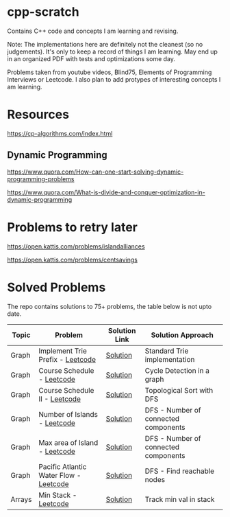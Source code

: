 # cpp-scratch
Contains C++ code and concepts I am learning and revising.

Note: The implementations here are definitely not the cleanest (so no judgements). It's only
to keep a record of things I am learning. May end up in an organized PDF with tests
and optimizations some day.

Problems taken from youtube videos, Blind75, Elements of Programming Interviews or Leetcode.
I also plan to add protypes of interesting concepts I am learning.

# Resources
https://cp-algorithms.com/index.html

## Dynamic Programming
https://www.quora.com/How-can-one-start-solving-dynamic-programming-problems

https://www.quora.com/What-is-divide-and-conquer-optimization-in-dynamic-programming

# Problems to retry later
https://open.kattis.com/problems/islandalliances

https://open.kattis.com/problems/centsavings

# Solved Problems
The repo contains solutions to 75+ problems, the table below is not upto date. 

| Topic | Problem                                                                                       | Solution Link                                                                                 | Solution Approach                       |
|-------|-----------------------------------------------------------------------------------------------|-----------------------------------------------------------------------------------------------|-----------------------------------------|
| Graph | Implement Trie Prefix - [Leetcode](https://leetcode.com/problems/implement-trie-prefix-tree/) | [Solution](https://github.com/pranav656/cpp-scratch/blob/main/Graphs/ImplementTrie.cpp)       | Standard Trie implementation            |
| Graph | Course Schedule - [Leetcode](https://leetcode.com/problems/course-schedule/description/)      | [Solution](https://github.com/pranav656/cpp-scratch/blob/main/Graphs/CourseSchedule.cpp)      | Cycle Detection in a graph              |
| Graph | Course Schedule II - [Leetcode](https://leetcode.com/problems/course-schedule-ii/)            | [Solution](https://github.com/pranav656/cpp-scratch/blob/main/Graphs/CourseScheduleII.cpp)    | Topological Sort with DFS               |
| Graph | Number of Islands - [Leetcode](https://leetcode.com/problems/number-of-islands/)              | [Solution](https://github.com/pranav656/cpp-scratch/blob/main/Graphs/NumberOfIslands.cpp)     | DFS - Number of connected components  |
| Graph | Max area of Island - [Leetcode](https://leetcode.com/problems/max-area-of-island/)            | [Solution](https://github.com/pranav656/cpp-scratch/blob/main/Graphs/MaxAreaofIsland.cpp)     | DFS - Number of connected components |
| Graph | Pacific Atlantic Water Flow - [Leetcode](https://leetcode.com/problems/pacific-atlantic-water-flow/) | [Solution](https://github.com/pranav656/cpp-scratch/blob/main/Graphs/PacificAtlanticWaterflow.cpp) | DFS - Find reachable nodes |
| Arrays | Min Stack - [Leetcode](https://leetcode.com/problems/min-stack/) | [Solution](https://github.com/pranav656/cpp-scratch/blob/main/Arrays/MinStack.cpp) | Track min val in stack |
